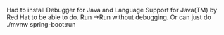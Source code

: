 Had to install Debugger for Java and Language Support for Java(TM) by Red Hat to be able to do. Run ->Run without debugging. Or can just do ./mvnw spring-boot:run